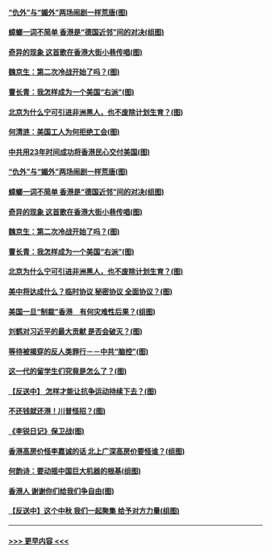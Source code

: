 #### [“仇外”与“媚外”两场闹剧一样荒唐(图)](../pages/p4/907689.md?t=09181044) 
#### [蟑螂一词不简单 香港是“德国近邻”间的对决(组图)](../pages/p4/907618.md?t=09181044) 
#### [奇异的现象 这首歌在香港大街小巷传唱(图)](../pages/p4/907583.md?t=09181044) 
#### [魏京生：第二次冷战开始了吗？(图)](../pages/p4/907581.md?t=09181044) 
#### [曹长青：我怎样成为一个美国“右派”(图)](../pages/p4/907580.md?t=09181044) 
#### [北京为什么宁可引进非洲黑人，也不废除计划生育？(图)](../pages/p4/907577.md?t=09181044) 
#### [何清涟：美国工人为何拒绝工会(图)](../pages/p4/907701.md?t=09181044) 
#### [中共用23年时间成功将香港民心交付美国(图)](../pages/p4/907698.md?t=09181044) 
#### [“仇外”与“媚外”两场闹剧一样荒唐(图)](../pages/p4/907689.md?t=09181044) 
#### [蟑螂一词不简单 香港是“德国近邻”间的对决(组图)](../pages/p4/907618.md?t=09181044) 
#### [奇异的现象 这首歌在香港大街小巷传唱(图)](../pages/p4/907583.md?t=09181044) 
#### [魏京生：第二次冷战开始了吗？(图)](../pages/p4/907581.md?t=09181044) 
#### [曹长青：我怎样成为一个美国“右派”(图)](../pages/p4/907580.md?t=09181044) 
#### [北京为什么宁可引进非洲黑人，也不废除计划生育？(图)](../pages/p4/907577.md?t=09181044) 
#### [美中将达成什么？临时协议 秘密协议 全面协议？(图)](../pages/p4/907576.md?t=09181044) 
#### [美国一旦“制裁”香港　有何灾难性后果？(组图)](../pages/p4/907575.md?t=09181044) 
#### [刘鹤对习近平的最大贡献 是否会破灭？(图)](../pages/p4/907509.md?t=09181044) 
#### [等待被揭穿的反人类罪行－－中共“脑控”(图)](../pages/p4/907167.md?t=09181044) 
#### [这一代的留学生们究竟是怎么了？(图)](../pages/p4/907473.md?t=09181044) 
#### [【反送中】 怎样才能让抗争运动持续下去？(图)](../pages/p4/907466.md?t=09181044) 
#### [不还钱就还港！川普怪招？(图)](../pages/p4/907474.md?t=09181044) 
#### [《李锐日记》保卫战(图)](../pages/p4/907465.md?t=09181044) 
#### [香港高房价怪李嘉诚的话 北上广深高房价要怪谁？(组图)](../pages/p4/907471.md?t=09181044) 
#### [何韵诗：要动摇中国巨大机器的根基(组图)](../pages/p4/907469.md?t=09181044) 
#### [香港人 谢谢你们给我们争自由(图)](../pages/p4/907402.md?t=09181044) 
#### [【反送中】这个中秋 我们一起聚集 给予对方力量(组图)](../pages/p4/907401.md?t=09181044) 

----
#### [ >>> 更早内容 <<< ](../indexes/p4-earlier.md)
